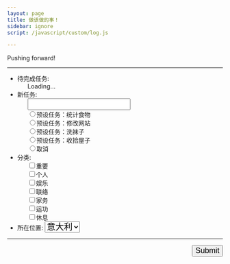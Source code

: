 ```yaml
---
layout: page
title: 做该做的事！
sidebar: ignore
script: /javascript/custom/log.js

---
```


Pushing forward!

---

<form action="https://script.google.com/macros/s/AKfycbxRYZQtTQ3qBQtxU5Q1iMV9_hlgvgALyTyID42IUNfDouFsajfN/exec" method="GET">

<ul>
<li>待完成任务:
<ul id='log' style="list-style:none;">
<li>Loading...</li>
</ul>
</li>
<li>新任务:
<ul style="list-style:none;">
<li><input type="text" name="create" style="font-size:18px;"></li>
<li><input type="radio" id="b1" name="create" value="统计食物"><label for="b1">预设任务：统计食物</label></li>
<li><input type="radio" id="b2" name="create" value="修改网站"><label for="b2">预设任务：修改网站</label></li>
<li><input type="radio" id="b3" name="create" value="洗袜子"><label for="b3">预设任务：洗袜子</label></li>
<li><input type="radio" id="b4" name="create" value="收拾屋子"><label for="b4">预设任务：收拾屋子</label></li>
<li><input type="radio" id="bf" name="create" value=""><label for="bf">取消</label></li>
</ul>
</li>
<li>分类:
<ul style="list-style:none;">
<li>
<input type="checkbox" id ="a1" name="category" value="重要"><label for="a1">重要</label>
</li>
<li>
<input type="checkbox" id ="a2" name="category" value="个人"><label for="a2">个人</label>
</li>
<li>
<input type="checkbox" id ="a3" name="category" value="娱乐"><label for="a3">娱乐</label>
</li>
<li>
<input type="checkbox" id ="a7" name="category" value="联络"><label for="a7">联络</label>
</li>
<li>
<input type="checkbox" id ="a6" name="category" value="家务"><label for="a6">家务</label>
</li>
<li>
<input type="checkbox" id ="a4" name="category" value="运功"><label for="a4">运功</label>
</li>
<li>
<input type="checkbox" id ="a5" name="category" value="休息"><label for="a5">休息</label>
</li>
</ul>
</li>
<li>所在位置:
<select name="location" style="font-size:20px;">
<option value="Italy" selected>意大利</option>
<option value="China">中国</option>
</select>
</li>
</ul>
<hr>
<p>
<input type="submit" value="Submit" style="font-size:18px;float: right;margin-bottom:120px;">
</p>

</form>
